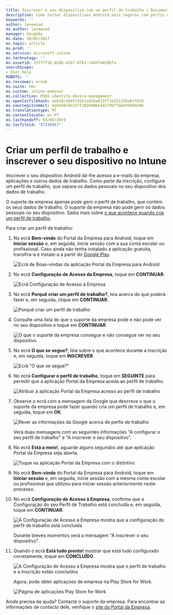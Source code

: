 ```yaml
---
title: Inscrever o seu dispositivo com um perfil de trabalho | Documentos da Microsoft
description: Como tornar dispositivos Android mais seguros com perfis de trabalho.
keywords: ''
author: lenewsad
ms.author: lanewsad
manager: dougeby
ms.date: 10/05/2017
ms.topic: article
ms.prod: ''
ms.service: microsoft-intune
ms.technology: ''
ms.assetid: 33ffff16-0280-43bf-87b3-74ddf4439bfa
searchScope:
- User help
ROBOTS: ''
ms.reviewer: arnab
ms.suite: ems
ms.custom: intune-enduser
ms.collection: M365-identity-device-management
ms.openlocfilehash: eab28cdd4515561ad34a433773e351150a87f626
ms.sourcegitcommit: da9ee02de327f202b00be44c79bf7abd35b9929b
ms.translationtype: MT
ms.contentlocale: pt-PT
ms.lasthandoff: 03/05/2019
ms.locfileid: "57334957"
---
```

# <a name="create-a-work-profile-and-enroll-your-device-in-intune"></a>Criar um perfil de trabalho e inscrever o seu dispositivo no Intune

Inscrever o seu dispositivo Android dá-lhe acesso a e-mails da empresa, aplicações e outros dados de trabalho. Como parte da inscrição, configura um perfil de trabalho, que separa os dados pessoais no seu dispositivo dos dados de trabalho.

O suporte da empresa apenas pode gerir o perfil de trabalho, que contém os seus dados de trabalho. O suporte da empresa não pode gerir os dados pessoais no seu dispositivo. Saiba mais sobre [o que acontece quando cria um perfil de trabalho](what-happens-when-you-create-a-work-profile-android.md).

Para criar um perfil de trabalho:

1.  No ecrã **Bem-vindo** do Portal da Empresa para Android, toque em **Iniciar sessão** e, em seguida, inicie sessão com a sua conta escolar ou profissional. Caso ainda não tenha instalado a aplicação gratuita, transfira-a e instale-a a partir do [Google Play](https://play.google.com/store/apps/details?id=com.microsoft.windowsintune.companyportal).

    ![Ecrã de Boas-vindas da aplicação Portal da Empresa para Android](./media/and-enroll-0-welcome-screen.png)

2. No ecrã **Configuração de Acesso da Empresa**, toque em **CONTINUAR**.

    ![Ecrã Configuração de Acesso à Empresa](/intune/media/android_cp_enroll_01_1709_new.png)

3.  No ecrã **Porquê criar um perfil de trabalho?**, leia acerca do que poderá fazer e, em seguida, clique em **CONTINUAR**.

    ![Porquê criar um perfil de trabalho](./media/andr-afw-why-create-a-work-profile.png)

4.  Consulte uma lista do que o suporte da empresa pode e não pode ver no seu dispositivo e toque em **CONTINUAR**.

    ![O que o suporte da empresa consegue e não consegue ver no seu dispositivo](/intune/media/android_cp_enroll_02_after_1710.png)

5.  No ecrã **O que se segue?**, leia sobre o que acontece durante a inscrição e, em seguida, toque em **INSCREVER**.

    ![Ecrã "O que se segue?"](/intune/media/android_work_cp_enroll_03_after_1710.png)

6. No ecrã **Configurar o perfil de trabalho**, toque em **SEGUINTE** para permitir que a aplicação Portal da Empresa aceda ao perfil de trabalho.

    ![Atribuir à aplicação Portal da Empresa acesso ao perfil de trabalho](./media/andr-afw-tap-next-to-set-up-work-profile.png)

7. Observe o ecrã com a mensagem da Google que descreve o que o suporte da empresa pode fazer quando cria um perfil de trabalho e, em seguida, toque em **OK**.

    ![Rever as informações da Google acerca de perfis de trabalho](./media/andr-afw-google-screen-what-it-can-do.png)

    Verá duas mensagens com as seguintes informações "A configurar o seu perfil de trabalho" e "A inscrever o seu dispositivo".

8. No ecrã **Está a meio!**, aguarde alguns segundos até que aplicação Portal da Empresa seja aberta.

    ![Toque na aplicação Portal da Empresa com o distintivo](./media/andr-afw-tap-work-badged-company-portal-icon2.png)

9. No ecrã **Bem-vindo** do Portal da Empresa para Android, toque em **Iniciar sessão** e, em seguida, inicie sessão com a mesma conta escolar ou profissional que utilizou para iniciar sessão anteriormente neste processo.

10. No ecrã **Configuração de Acesso à Empresa**, confirme que a Configuração do seu Perfil de Trabalho está concluída e, em seguida, toque em **CONTINUAR**.

    ![A Configuração de Acesso à Empresa mostra que a configuração do perfil de trabalho está concluída](./media/andr-afw-work-profile-now-set-up.png)

    Durante breves momentos verá a mensagem "A inscrever o seu dispositivo".

11. Quando o ecrã **Está tudo pronto!** mostrar que está tudo configurado corretamente, toque em **CONCLUÍDO**.

    ![A Configuração de Acesso à Empresa mostra que o perfil de trabalho e a inscrição estão concluídos](/intune/media/android_work_cp_enroll_04_after_1710.png)

    Agora, pode obter aplicações de empresa na Play Store for Work.

    ![Página de aplicações Play Store for Work](./media/andr-afw-tap-work-play-store-icon.png)

Ainda precisa de ajuda? Contacte o suporte da empresa. Para encontrar as informações de contacto dele, verifique o [site do Portal da Empresa](https://go.microsoft.com/fwlink/?linkid=2010980).
